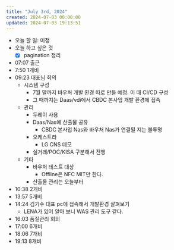```yaml
---
title: "July 3rd, 2024"
created: 2024-07-03 00:00:00
updated: 2024-07-03 19:13:51
---
```

  * 오늘 할 일: 미정
  * 오늘 하고 싶은 것
    * [x] pagination 정리
  * 07:07 출근
  * 7:50 1개비
  * 09:23 대표님 회의
    * 시스템 구성
      * 7월 말까지 바우처 개발 환경 따로 만들 예정. 이 때 CI/CD 구성
      * 그 때까지는 Daas/vdi에서 CBDC 본사업 개발 환경에 접속
    * 관리
      * 두레이 사용
      * Daas/Nas에 산출물 공유
        * CBDC 본사업 Nas와 바우처 Nas가 연결될 지는 불투명
      * 오케스트라
        * LG CNS 데모
      * 실거래/POC/KISA 구분해서 진행
    * 기타
      * 바우처 테스트 대상
        * Offline은 NFC MIT만 한다.
      * 산출물 관리는 오늘부터
  * 10:38 2개비
  * 13:57 5개비
  * 14:24 김기수 대표 pc에 접속해서 개발환경 살펴보기
    * LENA가 있어 알아 보니 WAS 관리 도구 같다.
  * 16:03 품질관리 회의
  * 17:00 6개비
  * 18:06 7개비
  * 19:13 8개비
